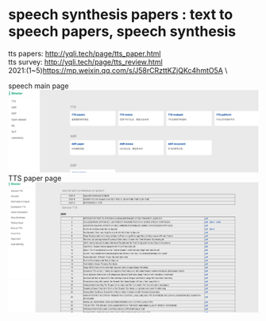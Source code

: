 # speech synthesis papers : text to speech papers, speech synthesis
tts papers: http://yqli.tech/page/tts_paper.html \
tts survey: http://yqli.tech/page/tts_review.html \
2021:(1~5)https://mp.weixin.qq.com/s/J58rCRzttKZjQKc4hmtO5A \

speech main page \
![speech](main1.jpg) \
TTS paper page \
![ttspapers](main2.jpg)
